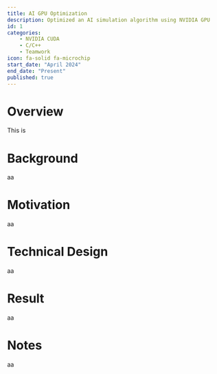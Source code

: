 ```yaml
---
title: AI GPU Optimization
description: Optimized an AI simulation algorithm using NVIDIA GPU 
id: 1
categories:
    - NVIDIA CUDA
    - C/C++
    - Teamwork
icon: fa-solid fa-microchip
start_date: "April 2024"
end_date: "Present"
published: true
---
```


# Overview
This is 

# Background
aa

# Motivation
aa

# Technical Design
aa

# Result
aa

# Notes
aa